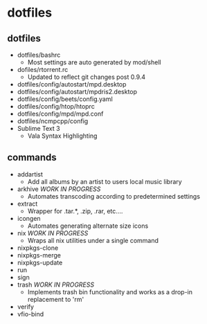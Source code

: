 dotfiles
========

dotfiles
--------

* dotfiles/bashrc
    + Most settings are auto generated by mod/shell
* dofiles/rtorrent.rc
	+ Updated to reflect git changes post 0.9.4
* dotfiles/config/autostart/mpd.desktop
* dotfiles/config/autostart/mpdris2.desktop
* dotfiles/config/beets/config.yaml
* dotfiles/config/htop/htoprc
* dotfiles/config/mpd/mpd.conf
* dotfiles/ncmpcpp/config
* Sublime Text 3
    + Vala Syntax Highlighting

commands
--------
* addartist
	+ Add all albums by an artist to users local music library
* arkhive *WORK IN PROGRESS*
	+ Automates transcoding according to predetermined settings
* extract
	+ Wrapper for .tar.*, .zip, .rar, etc....
* icongen
	+ Automates generating alternate size icons
* nix *WORK IN PROGRESS*
	+ Wraps all nix utilities under a single command
* nixpkgs-clone
* nixpkgs-merge
* nixpkgs-update
* run
* sign
* trash *WORK IN PROGRESS*
	+ Implements trash bin functionality and works as a drop-in replacement to 'rm'
* verify
* vfio-bind